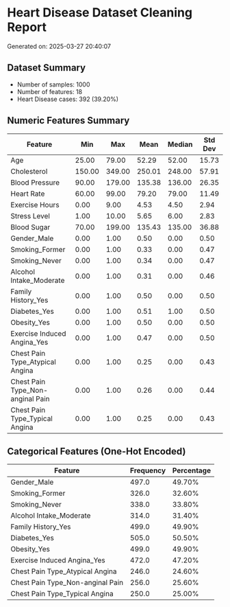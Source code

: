 # Heart Disease Dataset Cleaning Report
Generated on: 2025-03-27 20:40:07

## Dataset Summary
* Number of samples: 1000
* Number of features: 18
* Heart Disease cases: 392 (39.20%)

## Numeric Features Summary

| Feature | Min | Max | Mean | Median | Std Dev |
|---------|-----|-----|------|--------|---------|
| Age | 25.00 | 79.00 | 52.29 | 52.00 | 15.73 |
| Cholesterol | 150.00 | 349.00 | 250.01 | 248.00 | 57.91 |
| Blood Pressure | 90.00 | 179.00 | 135.38 | 136.00 | 26.35 |
| Heart Rate | 60.00 | 99.00 | 79.20 | 79.00 | 11.49 |
| Exercise Hours | 0.00 | 9.00 | 4.53 | 4.50 | 2.94 |
| Stress Level | 1.00 | 10.00 | 5.65 | 6.00 | 2.83 |
| Blood Sugar | 70.00 | 199.00 | 135.43 | 135.00 | 36.88 |
| Gender_Male | 0.00 | 1.00 | 0.50 | 0.00 | 0.50 |
| Smoking_Former | 0.00 | 1.00 | 0.33 | 0.00 | 0.47 |
| Smoking_Never | 0.00 | 1.00 | 0.34 | 0.00 | 0.47 |
| Alcohol Intake_Moderate | 0.00 | 1.00 | 0.31 | 0.00 | 0.46 |
| Family History_Yes | 0.00 | 1.00 | 0.50 | 0.00 | 0.50 |
| Diabetes_Yes | 0.00 | 1.00 | 0.51 | 1.00 | 0.50 |
| Obesity_Yes | 0.00 | 1.00 | 0.50 | 0.00 | 0.50 |
| Exercise Induced Angina_Yes | 0.00 | 1.00 | 0.47 | 0.00 | 0.50 |
| Chest Pain Type_Atypical Angina | 0.00 | 1.00 | 0.25 | 0.00 | 0.43 |
| Chest Pain Type_Non-anginal Pain | 0.00 | 1.00 | 0.26 | 0.00 | 0.44 |
| Chest Pain Type_Typical Angina | 0.00 | 1.00 | 0.25 | 0.00 | 0.43 |

## Categorical Features (One-Hot Encoded)

| Feature | Frequency | Percentage |
|---------|-----------|------------|
| Gender_Male | 497.0 | 49.70% |
| Smoking_Former | 326.0 | 32.60% |
| Smoking_Never | 338.0 | 33.80% |
| Alcohol Intake_Moderate | 314.0 | 31.40% |
| Family History_Yes | 499.0 | 49.90% |
| Diabetes_Yes | 505.0 | 50.50% |
| Obesity_Yes | 499.0 | 49.90% |
| Exercise Induced Angina_Yes | 472.0 | 47.20% |
| Chest Pain Type_Atypical Angina | 246.0 | 24.60% |
| Chest Pain Type_Non-anginal Pain | 256.0 | 25.60% |
| Chest Pain Type_Typical Angina | 250.0 | 25.00% |